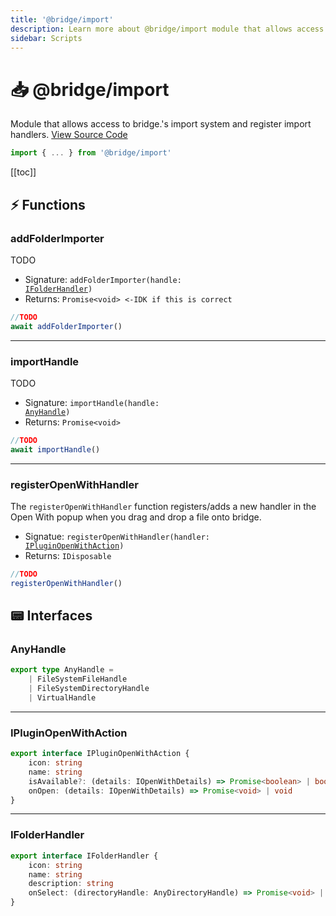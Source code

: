 ```yaml
---
title: '@bridge/import'
description: Learn more about @bridge/import module that allows access to bridge.'s import system.
sidebar: Scripts
---
```


# 📥 @bridge/import

Module that allows access to bridge.'s import system and register import handlers.
[View Source Code](https://github.com/bridge-core/editor/blob/main/src/components/Extensions/Scripts/Modules/import.ts)

```js
import { ... } from '@bridge/import'
```

[[toc]]

## ⚡ Functions

### addFolderImporter

TODO

-   Signature: <code>addFolderImporter(handle: <a href="#ifolderhandler">IFolderHandler</a>)</code>
-   Returns: `Promise<void> <-IDK if this is correct`

```js
//TODO
await addFolderImporter()
```

---

### importHandle

TODO

-   Signature: <code>importHandle(handle: <a href="#anyhandle">AnyHandle</a>)</code>
-   Returns: `Promise<void>`

```js
//TODO
await importHandle()
```

---

### registerOpenWithHandler

The `registerOpenWithHandler` function registers/adds a new handler in the Open With popup when you drag and drop a file onto bridge.

-   Signatue: <code>registerOpenWithHandler(handler: <a href="#ipluginopenwithaction">IPluginOpenWithAction</a>)</code>
-   Returns: `IDisposable`

```js
//TODO
registerOpenWithHandler()
```

## 📟 Interfaces

### AnyHandle

```ts
export type AnyHandle =
	| FileSystemFileHandle
	| FileSystemDirectoryHandle
	| VirtualHandle
```

---

### IPluginOpenWithAction

```ts
export interface IPluginOpenWithAction {
	icon: string
	name: string
	isAvailable?: (details: IOpenWithDetails) => Promise<boolean> | boolean
	onOpen: (details: IOpenWithDetails) => Promise<void> | void
}
```

---

### IFolderHandler

```ts
export interface IFolderHandler {
	icon: string
	name: string
	description: string
	onSelect: (directoryHandle: AnyDirectoryHandle) => Promise<void> | void
}
```

